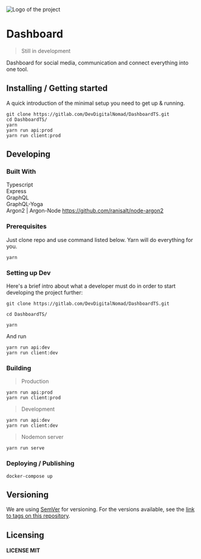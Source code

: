 ![Logo of the project](https://wallpapers.wallhaven.cc/wallpapers/full/wallhaven-489361.png)

# Dashboard

> Still in development

Dashboard for social media, communication and connect everything into one tool.

## Installing / Getting started

A quick introduction of the minimal setup you need to get up &
running.

```shell
git clone https://gitlab.com/DevDigitalNomad/DashboardTS.git
cd DashboardTS/
yarn
yarn run api:prod
yarn run client:prod
```

## Developing

### Built With

Typescript <br>
Express <br>
GraphQL <br>
GraphQL-Yoga <br>
Argon2 | Argon-Node https://github.com/ranisalt/node-argon2

### Prerequisites

Just clone repo and use command listed below. Yarn will do everything for you.

```shell
yarn
```

### Setting up Dev

Here's a brief intro about what a developer must do in order to start developing the project further:

```shell
git clone https://gitlab.com/DevDigitalNomad/DashboardTS.git

cd DashboardTS/

yarn
```

And run 
```shell
yarn run api:dev
yarn run client:dev
```

### Building

> Production

```shell
yarn run api:prod
yarn run client:prod
```
> Development

```shell
yarn run api:dev
yarn run client:dev
```

> Nodemon server

```shell
yarn run serve
```

### Deploying / Publishing

```shell
docker-compose up
```

## Versioning

We are using [SemVer](http://semver.org/) for versioning. For the versions available, see the [link to tags on this repository](/tags).

## Licensing

#### LICENSE MIT
